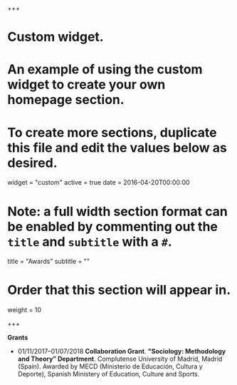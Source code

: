 +++
# Custom widget.
# An example of using the custom widget to create your own homepage section.
# To create more sections, duplicate this file and edit the values below as desired.
widget = "custom"
active = true
date = 2016-04-20T00:00:00

# Note: a full width section format can be enabled by commenting out the `title` and `subtitle` with a `#`.
title = "Awards"
subtitle = ""

# Order that this section will appear in.
weight = 10

+++

**Grants**

- 01/11/2017–01/07/2018 **Collaboration Grant**. **"Sociology: Methodology and Theory” Department**. Complutense University of Madrid, Madrid (Spain). Awarded by MECD (Ministerio de Educación, Cultura y Deporte), Spanish Ministery of Education, Culture and Sports.
